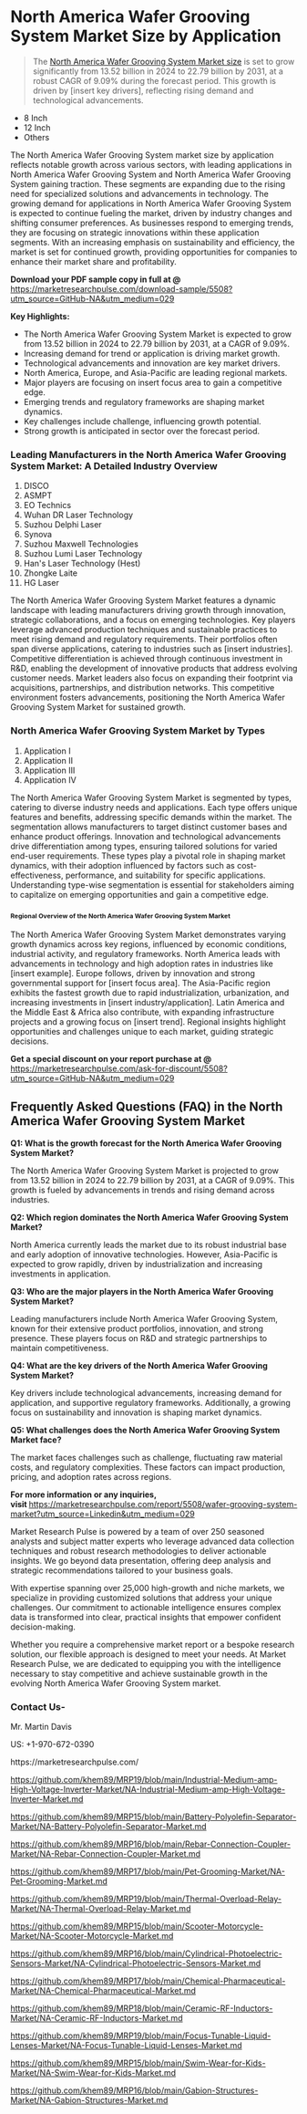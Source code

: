<h1>North America Wafer Grooving System Market&nbsp;Size by Application</h1><blockquote><p>The <a href="https://marketresearchpulse.com/download-sample/5508?utm_source=GitHub-NA&amp;utm_medium=029">North America Wafer Grooving System Market size</a> is set to grow significantly from 13.52 billion in 2024 to 22.79 billion by 2031, at a robust CAGR of 9.09% during the forecast period. This growth is driven by [insert key drivers], reflecting rising demand and technological advancements.</p></blockquote><ul><li>8 Inch<li> 12 Inch<li> Others</li></ul><p>The North America Wafer Grooving System market size by application reflects notable growth across various sectors, with leading applications in North America Wafer Grooving System and North America Wafer Grooving System gaining traction. These segments are expanding due to the rising need for specialized solutions and advancements in technology. The growing demand for applications in North America Wafer Grooving System is expected to continue fueling the market, driven by industry changes and shifting consumer preferences. As businesses respond to emerging trends, they are focusing on strategic innovations within these application segments. With an increasing emphasis on sustainability and efficiency, the market is set for continued growth, providing opportunities for companies to enhance their market share and profitability.</p><p><strong>Download your PDF sample copy in full at @ </strong><a href="https://marketresearchpulse.com/download-sample/5508?utm_source=GitHub-NA&amp;utm_medium=029">https://marketresearchpulse.com/download-sample/5508?utm_source=GitHub-NA&amp;utm_medium=029</a></p><p><strong>Key Highlights: </strong></p><ul><li>The North America Wafer Grooving System Market is expected to grow from 13.52 billion in 2024 to 22.79 billion by 2031, at a CAGR of 9.09%.</li><li>Increasing demand for trend or application is driving market growth.</li><li>Technological advancements and innovation are key market drivers.</li><li>North America, Europe, and Asia-Pacific are leading regional markets.</li><li>Major players are focusing on insert focus area to gain a competitive edge.</li><li>Emerging trends and regulatory frameworks are shaping market dynamics.</li><li>Key challenges include challenge, influencing growth potential.</li><li>Strong growth is anticipated in sector over the forecast period.</li></ul><h3>Leading Manufacturers in the North America Wafer Grooving System Market: A Detailed Industry Overview</h3><ol><li>DISCO</li><li>ASMPT</li><li>EO Technics</li><li>Wuhan DR Laser Technology</li><li>Suzhou Delphi Laser</li><li>Synova</li><li>Suzhou Maxwell Technologies</li><li>Suzhou Lumi Laser Technology</li><li>Han's Laser Technology (Hest)</li><li>Zhongke Laite</li><li>HG Laser</li></ol><div class="flex max-w-full flex-col flex-grow"><div class="min-h-8 text-message flex w-full flex-col items-end gap-2 whitespace-normal break-words [.text-message+&amp;]:mt-5" dir="auto" data-message-author-role="assistant" data-message-id="fd8432e4-4910-450d-b182-61b7bfb0a01f" data-message-model-slug="gpt-4o"><div class="flex w-full flex-col gap-1 empty:hidden first:pt-[3px]"><div class="markdown prose w-full break-words dark:prose-invert light"><p>The North America Wafer Grooving System Market features a dynamic landscape with leading manufacturers driving growth through innovation, strategic collaborations, and a focus on emerging technologies. Key players leverage advanced production techniques and sustainable practices to meet rising demand and regulatory requirements. Their portfolios often span diverse applications, catering to industries such as [insert industries]. Competitive differentiation is achieved through continuous investment in R&amp;D, enabling the development of innovative products that address evolving customer needs. Market leaders also focus on expanding their footprint via acquisitions, partnerships, and distribution networks. This competitive environment fosters advancements, positioning the North America Wafer Grooving System Market for sustained growth.</p></div></div></div></div><h3>North America Wafer Grooving System Market by Types</h3><ol><li>Application I<li> Application II<li> Application III<li> Application IV</li></ol><div class="flex max-w-full flex-col flex-grow"><div class="min-h-8 text-message flex w-full flex-col items-end gap-2 whitespace-normal break-words [.text-message+&amp;]:mt-5" dir="auto" data-message-author-role="assistant" data-message-id="084470be-0bb7-4664-bddf-5156b4f41249" data-message-model-slug="gpt-4o-mini"><div class="flex w-full flex-col gap-1 empty:hidden first:pt-[3px]"><div class="markdown prose w-full break-words dark:prose-invert light"><p>The North America Wafer Grooving System Market is segmented by types, catering to diverse industry needs and applications. Each type offers unique features and benefits, addressing specific demands within the market. The segmentation allows manufacturers to target distinct customer bases and enhance product offerings. Innovation and technological advancements drive differentiation among types, ensuring tailored solutions for varied end-user requirements. These types play a pivotal role in shaping market dynamics, with their adoption influenced by factors such as cost-effectiveness, performance, and suitability for specific applications. Understanding type-wise segmentation is essential for stakeholders aiming to capitalize on emerging opportunities and gain a competitive edge.</p></div></div></div></div><h3><span style="font-size: 11px;">Regional Overview of the North America Wafer Grooving System Market</span></h3><div class="flex max-w-full flex-col flex-grow"><div class="min-h-8 text-message flex w-full flex-col items-end gap-2 whitespace-normal break-words [.text-message+&amp;]:mt-5" dir="auto" data-message-author-role="assistant" data-message-id="e9038762-ce64-4e30-91c9-9bd413514231" data-message-model-slug="gpt-4o-mini"><div class="flex w-full flex-col gap-1 empty:hidden first:pt-[3px]"><div class="markdown prose w-full break-words dark:prose-invert light"><p>The North America Wafer Grooving System Market demonstrates varying growth dynamics across key regions, influenced by economic conditions, industrial activity, and regulatory frameworks. North America leads with advancements in technology and high adoption rates in industries like [insert example]. Europe follows, driven by innovation and strong governmental support for [insert focus area]. The Asia-Pacific region exhibits the fastest growth due to rapid industrialization, urbanization, and increasing investments in [insert industry/application]. Latin America and the Middle East &amp; Africa also contribute, with expanding infrastructure projects and a growing focus on [insert trend]. Regional insights highlight opportunities and challenges unique to each market, guiding strategic decisions.</p></div></div></div></div><p><strong>Get a special discount on your report purchase at @ </strong><a href="https://marketresearchpulse.com/ask-for-discount/5508?utm_source=GitHub-NA&amp;utm_medium=029">https://marketresearchpulse.com/ask-for-discount/5508?utm_source=GitHub-NA&amp;utm_medium=029</a></p><h2>Frequently Asked Questions (FAQ) in the North America Wafer Grooving System Market</h2><p><strong>Q1: What is the growth forecast for the North America Wafer Grooving System Market?</strong></p><p>The North America Wafer Grooving System Market is projected to grow from 13.52 billion in 2024 to 22.79 billion by 2031, at a CAGR of 9.09%. This growth is fueled by advancements in trends and rising demand across industries.</p><p><strong>Q2: Which region dominates the North America Wafer Grooving System Market?</strong></p><p>North America currently leads the market due to its robust industrial base and early adoption of innovative technologies. However, Asia-Pacific is expected to grow rapidly, driven by industrialization and increasing investments in application.</p><p><strong>Q3: Who are the major players in the North America Wafer Grooving System Market?</strong></p><p>Leading manufacturers include North America Wafer Grooving System, known for their extensive product portfolios, innovation, and strong presence. These players focus on R&amp;D and strategic partnerships to maintain competitiveness.</p><p><strong>Q4: What are the key drivers of the North America Wafer Grooving System Market?</strong></p><p>Key drivers include technological advancements, increasing demand for application, and supportive regulatory frameworks. Additionally, a growing focus on sustainability and innovation is shaping market dynamics.</p><p><strong>Q5: What challenges does the North America Wafer Grooving System Market face?</strong></p><p>The market faces challenges such as challenge, fluctuating raw material costs, and regulatory complexities. These factors can impact production, pricing, and adoption rates across regions.</p><p><strong>For more information or any inquiries, visit&nbsp;</strong><a href="https://marketresearchpulse.com/report/5508/wafer-grooving-system-market?utm_source=Linkedin&utm_medium=029">https://marketresearchpulse.com/report/5508/wafer-grooving-system-market?utm_source=Linkedin&utm_medium=029</a></p><p>Market Research Pulse is powered by a team of over 250 seasoned analysts and subject matter experts who leverage advanced data collection techniques and robust research methodologies to deliver actionable insights. We go beyond data presentation, offering deep analysis and strategic recommendations tailored to your business goals.</p><p>With expertise spanning over 25,000 high-growth and niche markets, we specialize in providing customized solutions that address your unique challenges. Our commitment to actionable intelligence ensures complex data is transformed into clear, practical insights that empower confident decision-making.</p><p>Whether you require a comprehensive market report or a bespoke research solution, our flexible approach is designed to meet your needs. At Market Research Pulse, we are dedicated to equipping you with the intelligence necessary to stay competitive and achieve sustainable growth in the evolving North America Wafer Grooving System market.</p><h3><strong>Contact Us-</strong></h3><p>Mr. Martin Davis</p><p>US: +1-970-672-0390</p><p>https://marketresearchpulse.com/</p><p><a href="https://github.com/khem89/MRP19/blob/main/Industrial-Medium-amp-High-Voltage-Inverter-Market/NA-Industrial-Medium-amp-High-Voltage-Inverter-Market.md">https://github.com/khem89/MRP19/blob/main/Industrial-Medium-amp-High-Voltage-Inverter-Market/NA-Industrial-Medium-amp-High-Voltage-Inverter-Market.md</a></p><p><a href="https://github.com/khem89/MRP15/blob/main/Battery-Polyolefin-Separator-Market/NA-Battery-Polyolefin-Separator-Market.md">https://github.com/khem89/MRP15/blob/main/Battery-Polyolefin-Separator-Market/NA-Battery-Polyolefin-Separator-Market.md</a></p><p><a href="https://github.com/khem89/MRP16/blob/main/Rebar-Connection-Coupler-Market/NA-Rebar-Connection-Coupler-Market.md">https://github.com/khem89/MRP16/blob/main/Rebar-Connection-Coupler-Market/NA-Rebar-Connection-Coupler-Market.md</a></p><p><a href="https://github.com/khem89/MRP17/blob/main/Pet-Grooming-Market/NA-Pet-Grooming-Market.md">https://github.com/khem89/MRP17/blob/main/Pet-Grooming-Market/NA-Pet-Grooming-Market.md</a></p><p><a href="https://github.com/khem89/MRP19/blob/main/Thermal-Overload-Relay-Market/NA-Thermal-Overload-Relay-Market.md">https://github.com/khem89/MRP19/blob/main/Thermal-Overload-Relay-Market/NA-Thermal-Overload-Relay-Market.md</a></p><p><a href="https://github.com/khem89/MRP15/blob/main/Scooter-Motorcycle-Market/NA-Scooter-Motorcycle-Market.md">https://github.com/khem89/MRP15/blob/main/Scooter-Motorcycle-Market/NA-Scooter-Motorcycle-Market.md</a></p><p><a href="https://github.com/khem89/MRP16/blob/main/Cylindrical-Photoelectric-Sensors-Market/NA-Cylindrical-Photoelectric-Sensors-Market.md">https://github.com/khem89/MRP16/blob/main/Cylindrical-Photoelectric-Sensors-Market/NA-Cylindrical-Photoelectric-Sensors-Market.md</a></p><p><a href="https://github.com/khem89/MRP17/blob/main/Chemical-Pharmaceutical-Market/NA-Chemical-Pharmaceutical-Market.md">https://github.com/khem89/MRP17/blob/main/Chemical-Pharmaceutical-Market/NA-Chemical-Pharmaceutical-Market.md</a></p><p><a href="https://github.com/khem89/MRP18/blob/main/Ceramic-RF-Inductors-Market/NA-Ceramic-RF-Inductors-Market.md">https://github.com/khem89/MRP18/blob/main/Ceramic-RF-Inductors-Market/NA-Ceramic-RF-Inductors-Market.md</a></p><p><a href="https://github.com/khem89/MRP19/blob/main/Focus-Tunable-Liquid-Lenses-Market/NA-Focus-Tunable-Liquid-Lenses-Market.md">https://github.com/khem89/MRP19/blob/main/Focus-Tunable-Liquid-Lenses-Market/NA-Focus-Tunable-Liquid-Lenses-Market.md</a></p><p><a href="https://github.com/khem89/MRP15/blob/main/Swim-Wear-for-Kids-Market/NA-Swim-Wear-for-Kids-Market.md">https://github.com/khem89/MRP15/blob/main/Swim-Wear-for-Kids-Market/NA-Swim-Wear-for-Kids-Market.md</a></p><p><a href="https://github.com/khem89/MRP16/blob/main/Gabion-Structures-Market/NA-Gabion-Structures-Market.md">https://github.com/khem89/MRP16/blob/main/Gabion-Structures-Market/NA-Gabion-Structures-Market.md</a></p>
